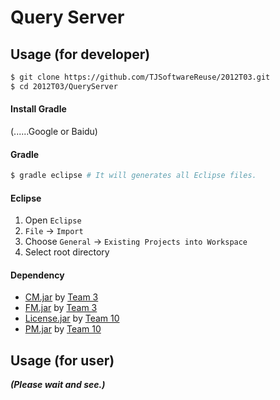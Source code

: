 Query Server
============

## Usage (for developer)

```bash
$ git clone https://github.com/TJSoftwareReuse/2012T03.git
$ cd 2012T03/QueryServer
```

#### Install Gradle

(......Google or Baidu)

#### Gradle

```bash
$ gradle eclipse # It will generates all Eclipse files.
```

#### Eclipse

1. Open `Eclipse`
2. `File` -> `Import`
3. Choose `General` -> `Existing Projects into Workspace`
4. Select root directory

#### Dependency

- [CM.jar](https://github.com/TJSoftwareReuse/DeliverComponents/raw/master/CM/T3/1.0/CM.jar) by [Team 3](https://github.com/TJSoftwareReuse/2012T03/tree/master/CM)
- [FM.jar](https://github.com/TJSoftwareReuse/2012T03/releases/download/v1.2/FM.jar) by [Team 3](https://github.com/TJSoftwareReuse/2012T03/tree/master/FM)
- [License.jar](https://github.com/TJSoftwareReuse/DeliverComponents/raw/master/License/T10/1.0/License.jar) by [Team 10](https://github.com/TJSoftwareReuse/2012T10)
- [PM.jar](https://github.com/TJSoftwareReuse/DeliverComponents/raw/master/PM/T10/1.0/PerformanceManager.jar) by [Team 10](https://github.com/TJSoftwareReuse/2012T10)

## Usage (for user)

___(Please wait and see.)___
